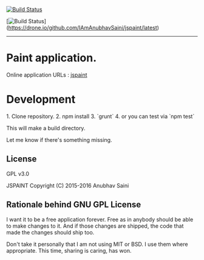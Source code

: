[![Build Status](https://travis-ci.org/IAmAnubhavSaini/jspaint.svg)](https://travis-ci.org/IAmAnubhavSaini/jspaint)

[![Build Status](https://drone.io/github.com/IAmAnubhavSaini/jspaint/status.png)]  (https://drone.io/github.com/IAmAnubhavSaini/jspaint/latest)


<hr />

<h1>Paint application.</h1>

Online application URLs : [jspaint](http://jspaint.github.io)  

<h1>Development</h1>
1. Clone repository.  
2. npm install  
3. `grunt`  
4. or you can test via `npm test`


This will make a build directory.  


Let me know if there's something missing.  



License
---

GPL v3.0

JSPAINT  Copyright (C) 2015-2016  Anubhav Saini


Rationale behind GNU GPL License
---

I want it to be a free application forever. Free as in anybody should be able to make changes to it. And if those changes are shipped, the code that made the changes should ship too.

Don't take it personally that I am not using MIT or BSD. I use them where appropriate. This time, sharing is caring, has won.


